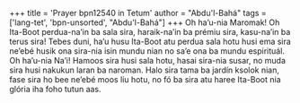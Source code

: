 +++
title = 'Prayer bpn12540 in Tetum'
author = "Abdu'l-Bahá"
tags = ['lang-tet', 'bpn-unsorted', "Abdu'l-Bahá"]
+++
Oh ha’u-nia Maromak! Oh Ita-Boot perdua-na’in ba sala sira, haraik-na’in ba prémiu sira, kasu-na’in ba terus sira!
Tebes duni, ha’u husu Ita-Boot atu perdua sala hotu husi ema sira ne’ebé husik ona sira-nia isin mundu nian no sa’e ona ba mundu espirituál.
Oh ha’u-nia Na’i! Hamoos sira husi sala hotu, hasai sira-nia susar, no muda sira husi nakukun laran ba naroman. Halo sira tama ba jardín ksolok nian, fase sira ho bee ne’ebé moos liu hotu, no fó ba sira atu haree Ita-Boot nia glória iha foho tutun aas.
